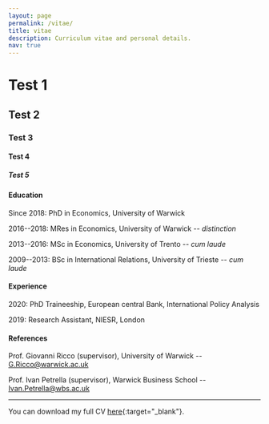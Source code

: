```yaml
---
layout: page
permalink: /vitae/
title: vitae
description: Curriculum vitae and personal details.
nav: true
---
```


# Test 1

## Test 2

### Test 3

#### Test 4

##### Test 5


#### Education
Since 2018: PhD in Economics, University of Warwick

2016--2018: MRes in Economics, University of Warwick -- *distinction*

2013--2016: MSc in Economics, University of Trento -- *cum laude*

2009--2013: BSc in International Relations, University of Trieste -- *cum laude*

#### Experience
2020: PhD Traineeship, European central Bank, International Policy Analysis

2019: Research Assistant, NIESR, London


#### References
Prof. Giovanni Ricco (supervisor), University of Warwick -- <G.Ricco@warwick.ac.uk>

Prof. Ivan Petrella (supervisor), Warwick Business School -- <Ivan.Petrella@wbs.ac.uk>

<hr>

You can download my full CV [here](../assets/pdf/CV_Degasperi_29_09_2020.pdf){:target="\_blank"}.
